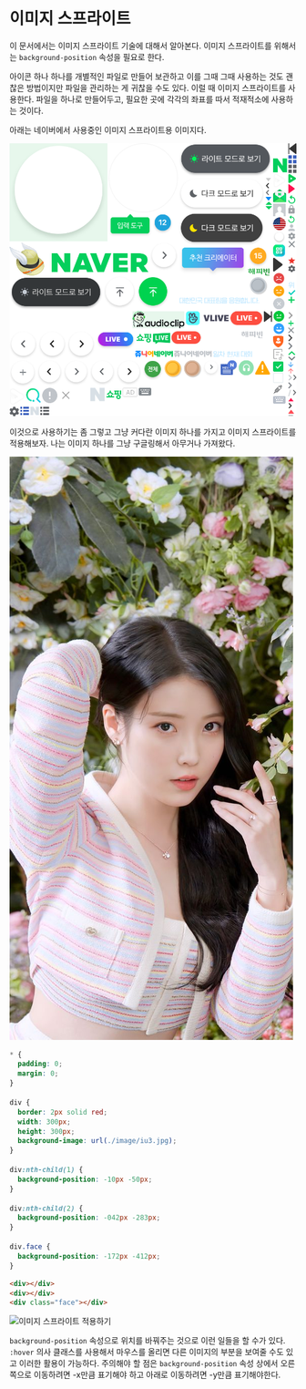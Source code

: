 # 이미지 스프라이트
이 문서에서는 이미지 스프라이트 기술에 대해서 알아본다. 이미지 스프라이트를 위해서는 `background-position` 속성을 필요로 한다.

아이콘 하나 하나를 개별적인 파일로 만들어 보관하고 이를 그때 그때 사용하는 것도 괜찮은 방법이지만 파일을 관리하는 게 귀찮을 수도 있다. 이럴 때 이미지 스프라이트를 사용한다. 파일을 하나로 만들어두고, 필요한 곳에 각각의 좌표를 따서 적재적소에 사용하는 것이다.

아래는 네이버에서 사용중인 이미지 스프라이트용 이미지다.

![네이버에서 사용하는 이미지 스프라이트 원본](../../image/naver%20sprite.png)

이것으로 사용하기는 좀 그렇고 그냥 커다란 이미지 하나를 가지고 이미지 스프라이트를 적용해보자. 나는 이미지 하나를 그냥 구글링해서 아무거나 가져왔다.

![당연하게도 아이유 이미지](../../image/iu3.jpg)

```css
* {
  padding: 0;
  margin: 0;
}

div {
  border: 2px solid red;
  width: 300px;
  height: 300px;
  background-image: url(./image/iu3.jpg);
}

div:nth-child(1) {
  background-position: -10px -50px;
}

div:nth-child(2) {
  background-position: -042px -283px;
}

div.face {
  background-position: -172px -412px;
}
```

```html
<div></div>
<div></div>
<div class="face"></div>
```

![이미지 스프라이트 적용하기](https://drive.google.com/uc?export=view&id=1UcNIoyb4MbYztKRWCMeZ9QznoVS33e9g)

`background-position` 속성으로 위치를 바꿔주는 것으로 이런 일들을 할 수가 있다. `:hover` 의사 클래스를 사용해서 마우스를 올리면 다른 이미지의 부분을 보여줄 수도 있고 이러한 활용이 가능하다. 주의해야 할 점은 `background-position` 속성 상에서 오른쪽으로 이동하려면 -x만큼 표기해야 하고 아래로 이동하려면 -y만큼 표기해야한다.